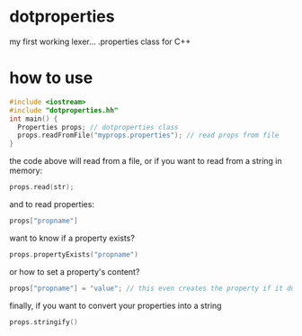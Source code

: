 # dotproperties
my first working lexer... .properties class for C++ 
# how to use
```cc
#include <iostream>
#include "dotproperties.hh"
int main() {
  Properties props; // dotproperties class
  props.readFromFile("myprops.properties"); // read props from file
}
``` 
the code above will read from a file, or if you want to read from a string in memory: 
```c
props.read(str);
``` 
and to read properties: 
```cc
props["propname"]
```
want to know if a property exists? 
```cc
props.propertyExists("propname")
```
or how to set a property's content? 
```cc
props["propname"] = "value"; // this even creates the property if it doesnt exist
```
finally, if you want to convert your properties into a string
```cc
props.stringify()
```
